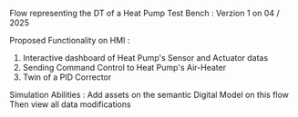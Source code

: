 Flow representing the DT of a Heat Pump Test Bench : Verzion 1 on 04 / 2025

Proposed Functionality on HMI :

 1) Interactive dashboard of Heat Pump's Sensor and Actuator datas
 2) Sending Command Control to Heat Pump's Air-Heater
 3) Twin of a PID Corrector

Simulation Abilities : Add assets on the semantic Digital Model on this flow Then view all data modifications
